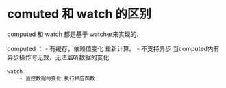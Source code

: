 

# comuted 和 watch 的区别 
  
   computed 和 watch 都是基于 watcher来实现的.

   computed ：
        - 有缓存，依赖值变化 重新计算。
        - 不支持异步 当computed内有异步操作时无效，无法监听数据的变化

    watch：
        - 监控数据的变化 执行相应函数    

